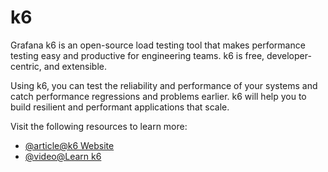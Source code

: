 # k6

Grafana k6 is an open-source load testing tool that makes performance testing easy and productive for engineering teams. k6 is free, developer-centric, and extensible.

Using k6, you can test the reliability and performance of your systems and catch performance regressions and problems earlier. k6 will help you to build resilient and performant applications that scale.

Visit the following resources to learn more:

- [@article@k6 Website](https://k6.io/)
- [@video@Learn k6](https://www.youtube.com/playlist?list=PLJ9A48W0kpRJKmVeurt7ltKfrOdr8ZBdt)
